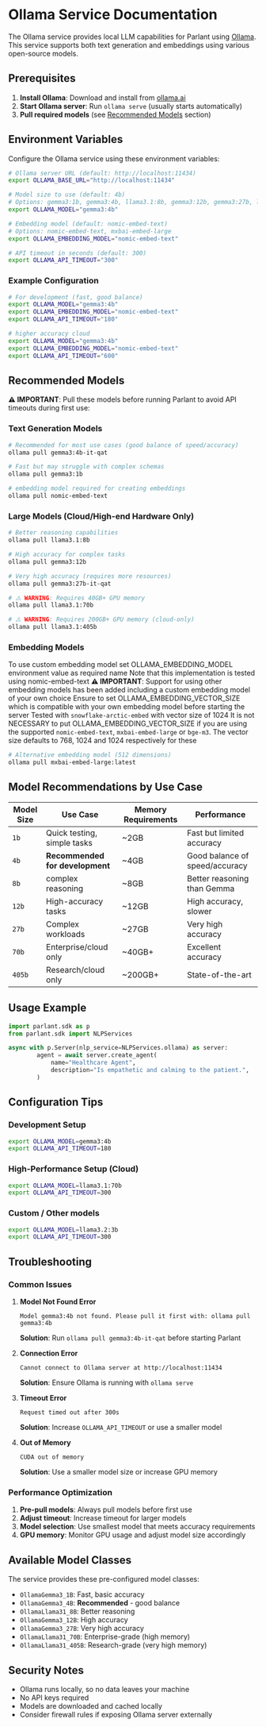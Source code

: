# Ollama Service Documentation

The Ollama service provides local LLM capabilities for Parlant using [Ollama](https://ollama.ai/). This service supports both text generation and embeddings using various open-source models.

## Prerequisites

1. **Install Ollama**: Download and install from [ollama.ai](https://ollama.ai/)
2. **Start Ollama server**: Run `ollama serve` (usually starts automatically)
3. **Pull required models** (see [Recommended Models](#recommended-models) section)

## Environment Variables

Configure the Ollama service using these environment variables:

```bash
# Ollama server URL (default: http://localhost:11434)
export OLLAMA_BASE_URL="http://localhost:11434"

# Model size to use (default: 4b)
# Options: gemma3:1b, gemma3:4b, llama3.1:8b, gemma3:12b, gemma3:27b, llama3.1:70b, llama3.1:405b
export OLLAMA_MODEL="gemma3:4b"

# Embedding model (default: nomic-embed-text)
# Options: nomic-embed-text, mxbai-embed-large
export OLLAMA_EMBEDDING_MODEL="nomic-embed-text"

# API timeout in seconds (default: 300)
export OLLAMA_API_TIMEOUT="300"
```

### Example Configuration

```bash
# For development (fast, good balance)
export OLLAMA_MODEL="gemma3:4b"
export OLLAMA_EMBEDDING_MODEL="nomic-embed-text"
export OLLAMA_API_TIMEOUT="180"

# higher accuracy cloud
export OLLAMA_MODEL="gemma3:4b"
export OLLAMA_EMBEDDING_MODEL="nomic-embed-text"
export OLLAMA_API_TIMEOUT="600"
```

## Recommended Models

**⚠️ IMPORTANT**: Pull these models before running Parlant to avoid API timeouts during first use:

### Text Generation Models

```bash
# Recommended for most use cases (good balance of speed/accuracy)
ollama pull gemma3:4b-it-qat

# Fast but may struggle with complex schemas
ollama pull gemma3:1b

# embedding model required for creating embeddings
ollama pull nomic-embed-text
```

### Large Models (Cloud/High-end Hardware Only)

```bash
# Better reasoning capabilities
ollama pull llama3.1:8b

# High accuracy for complex tasks
ollama pull gemma3:12b

# Very high accuracy (requires more resources)
ollama pull gemma3:27b-it-qat

# ⚠️ WARNING: Requires 40GB+ GPU memory
ollama pull llama3.1:70b

# ⚠️ WARNING: Requires 200GB+ GPU memory (cloud-only)
ollama pull llama3.1:405b
```

### Embedding Models

To use custom embedding model set OLLAMA_EMBEDDING_MODEL environment value as required name
Note that this implementation is tested using nomic-embed-text
**⚠️ IMPORTANT**:
Support for using other embedding models has been added including a custom embedding model of your own choice
Ensure to set OLLAMA_EMBEDDING_VECTOR_SIZE which is compatible with your own embedding model before starting the server
Tested with `snowflake-arctic-embed` with vector size of 1024
It is not NECESSARY to put OLLAMA_EMBEDDING_VECTOR_SIZE if you are using the supported `nomic-embed-text`, `mxbai-embed-large` or `bge-m3`. The vector size defaults to 768, 1024 and 1024 respectively for these

```bash
# Alternative embedding model (512 dimensions)
ollama pull mxbai-embed-large:latest
```

## Model Recommendations by Use Case

| Model Size | Use Case | Memory Requirements | Performance |
|------------|----------|-------------------|-------------|
| `1b` | Quick testing, simple tasks | ~2GB | Fast but limited accuracy |
| `4b` | **Recommended for development** | ~4GB | Good balance of speed/accuracy |
| `8b` |  complex reasoning | ~8GB | Better reasoning than Gemma |
| `12b` | High-accuracy tasks | ~12GB | High accuracy, slower |
| `27b` | Complex workloads | ~27GB | Very high accuracy |
| `70b` | Enterprise/cloud only | ~40GB+ | Excellent accuracy |
| `405b` | Research/cloud only | ~200GB+ | State-of-the-art |

## Usage Example

```python
import parlant.sdk as p
from parlant.sdk import NLPServices

async with p.Server(nlp_service=NLPServices.ollama) as server:
        agent = await server.create_agent(
            name="Healthcare Agent",
            description="Is empathetic and calming to the patient.",
        )
```

## Configuration Tips

### Development Setup
```bash
export OLLAMA_MODEL=gemma3:4b
export OLLAMA_API_TIMEOUT=180
```

### High-Performance Setup (Cloud)
```bash
export OLLAMA_MODEL=llama3.1:70b
export OLLAMA_API_TIMEOUT=300
```

### Custom / Other models
```bash
export OLLAMA_MODEL=llama3.2:3b
export OLLAMA_API_TIMEOUT=300
```

## Troubleshooting

### Common Issues

1. **Model Not Found Error**
   ```
   Model gemma3:4b not found. Please pull it first with: ollama pull gemma3:4b
   ```
   **Solution**: Run `ollama pull gemma3:4b-it-qat` before starting Parlant

2. **Connection Error**
   ```
   Cannot connect to Ollama server at http://localhost:11434
   ```
   **Solution**: Ensure Ollama is running with `ollama serve`

3. **Timeout Error**
   ```
   Request timed out after 300s
   ```
   **Solution**: Increase `OLLAMA_API_TIMEOUT` or use a smaller model

4. **Out of Memory**
   ```
   CUDA out of memory
   ```
   **Solution**: Use a smaller model size or increase GPU memory

### Performance Optimization

1. **Pre-pull models**: Always pull models before first use
2. **Adjust timeout**: Increase timeout for larger models
3. **Model selection**: Use smallest model that meets accuracy requirements
4. **GPU memory**: Monitor GPU usage and adjust model size accordingly

## Available Model Classes

The service provides these pre-configured model classes:

- `OllamaGemma3_1B`: Fast, basic accuracy
- `OllamaGemma3_4B`: **Recommended** - good balance
- `OllamaLlama31_8B`: Better reasoning
- `OllamaGemma3_12B`: High accuracy
- `OllamaGemma3_27B`: Very high accuracy
- `OllamaLlama31_70B`: Enterprise-grade (high memory)
- `OllamaLlama31_405B`: Research-grade (very high memory)

## Security Notes

- Ollama runs locally, so no data leaves your machine
- No API keys required
- Models are downloaded and cached locally
- Consider firewall rules if exposing Ollama server externally